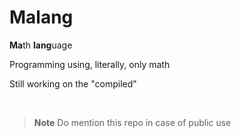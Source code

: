 # Malang
<b>Ma</b>th <b>lang</b>uage

Programming using, literally, only math

Still working on the "compiled"

<br>

> **Note** 
> Do mention this repo in case of public use
